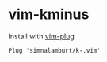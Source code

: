 vim-kminus
========

Install with [vim-plug][]
```vim
Plug 'simnalamburt/k-.vim'
```

[vim-plug]: https://github.com/junegunn/vim-plug
